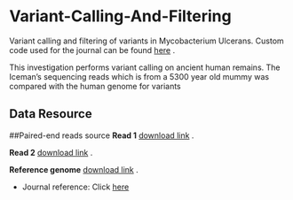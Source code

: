 # Variant-Calling-And-Filtering
Variant calling and filtering of variants in Mycobacterium Ulcerans.
Custom code used for the journal can be found [here](https://github.com/viskky/Variant-Calling) .

This investigation performs variant calling on ancient human remains. The Iceman’s sequencing reads which is from a 5300 year old mummy was compared with the human genome for variants

## Data Resource
##Paired-end reads source 
**Read 1** [download link](https://ftp-trace.ncbi.nih.gov/1000genomes/ftp/phase3/data/HG00096/sequence_read/SRR062634_1.filt.fastq.gz) .


**Read 2** [download link](https://ftp-trace.ncbi.nih.gov/1000genomes/ftp/phase3/data/HG00096/sequence_read/SRR062634_2.filt.fastq.gz) .


**Reference genome** [download link](https://hgdownload.soe.ucsc.edu/goldenPath/hg38/bigZips/hg38.fa.gz) .


* Journal reference: Click [here](https://journals.plos.org/plosone/article?id=10.1371/journal.pone.0099994)
